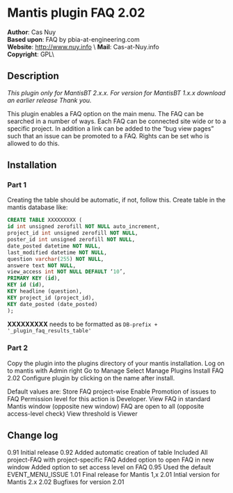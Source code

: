 # Mantis plugin FAQ 2.02

**Author**: Cas Nuy \
**Based upon**: FAQ by pbia-at-engineering.com \
**Website**: <http://www.nuy.info> \\
**Mail**:  Cas-at-Nuy.info \
**Copyright**: GPL\

## Description

_This plugin only for MantisBT  2.x.x. For version for MantisBT 1.x.x download an earlier release Thank you._

This plugin enables a FAQ option on the main menu.
The FAQ can be searched in a number of ways.
Each FAQ can be connected site wide or to a specific project.
In addition a link can be added to the “bug view pages” such that an issue can be promoted to a FAQ.
Rights can be set who is allowed to do this.

## Installation

### Part 1

Creating the table should be automatic, if not, follow this.
Create table in the mantis database like:

```sql
CREATE TABLE XXXXXXXXX (
id int unsigned zerofill NOT NULL auto_increment,
project_id int unsigned zerofill NOT NULL,
poster_id int unsigned zerofill NOT NULL,
date_posted datetime NOT NULL,
last_modified datetime NOT NULL,
question varchar(255) NOT NULL,
answere text NOT NULL,
view_access int NOT NULL DEFAULT ‘10’,
PRIMARY KEY (id),
KEY id (id),
KEY headline (question),
KEY project_id (project_id),
KEY date_posted (date_posted)
);
```

**XXXXXXXXX**  needs to be formatted as ```DB-prefix + '_plugin_faq_results_table'```

### Part 2

Copy the plugin into the plugins directory of your mantis installation.
Log on to mantis with Admin right
Go to Manage
Select Manage Plugins
Install FAQ 2.02
Configure plugin by clicking on the name after install.

Default values are:
Store FAQ project-wise
Enable Promotion of issues to FAQ
Permission level for this action is Developer.
View FAQ in standard Mantis window (opposite new window)
FAQ are open to all (opposite access-level check)
View threshold  is Viewer

## Change log

0.91 Initial release
0.92 Added automatic creation of table
 Included All project-FAQ with project-specific FAQ
 Added option to open FAQ in new window
 Added option to set access level on FAQ
0.95 Used the default EVENT_MENU_ISSUE
1.01 Final release for Mantis 1,x
2.01 Intial version for Mantis 2.x
2.02 Bugfixes for version 2.01
